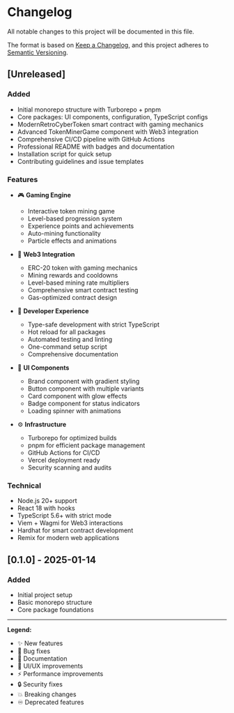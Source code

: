 # Changelog

All notable changes to this project will be documented in this file.

The format is based on [Keep a Changelog](https://keepachangelog.com/en/1.0.0/),
and this project adheres to [Semantic Versioning](https://semver.org/spec/v2.0.0.html).

## [Unreleased]

### Added
- Initial monorepo structure with Turborepo + pnpm
- Core packages: UI components, configuration, TypeScript configs
- ModernRetroCyberToken smart contract with gaming mechanics
- Advanced TokenMinerGame component with Web3 integration
- Comprehensive CI/CD pipeline with GitHub Actions
- Professional README with badges and documentation
- Installation script for quick setup
- Contributing guidelines and issue templates

### Features
- 🎮 **Gaming Engine**
  - Interactive token mining game
  - Level-based progression system
  - Experience points and achievements
  - Auto-mining functionality
  - Particle effects and animations

- 🔗 **Web3 Integration**
  - ERC-20 token with gaming mechanics
  - Mining rewards and cooldowns
  - Level-based mining rate multipliers
  - Comprehensive smart contract testing
  - Gas-optimized contract design

- 🏢 **Developer Experience**
  - Type-safe development with strict TypeScript
  - Hot reload for all packages
  - Automated testing and linting
  - One-command setup script
  - Comprehensive documentation

- 🎨 **UI Components**
  - Brand component with gradient styling
  - Button component with multiple variants
  - Card component with glow effects
  - Badge component for status indicators
  - Loading spinner with animations

- ⚙️ **Infrastructure**
  - Turborepo for optimized builds
  - pnpm for efficient package management
  - GitHub Actions for CI/CD
  - Vercel deployment ready
  - Security scanning and audits

### Technical
- Node.js 20+ support
- React 18 with hooks
- TypeScript 5.6+ with strict mode
- Viem + Wagmi for Web3 interactions
- Hardhat for smart contract development
- Remix for modern web applications

## [0.1.0] - 2025-01-14

### Added
- Initial project setup
- Basic monorepo structure
- Core package foundations

---

**Legend:**
- ✨ New features
- 🐛 Bug fixes
- 📝 Documentation
- 🎨 UI/UX improvements
- ⚡ Performance improvements
- 🔒 Security fixes
- 💥 Breaking changes
- ♾️ Deprecated features
